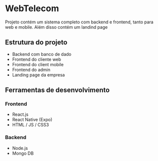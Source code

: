 
# WebTelecom

Projeto contém um sistema completo com backend e frontend, tanto para web e mobile. Além disso contém um landind page


## Estrutura do projeto

- Backend com banco de dado
- Frontend do cliente web
- Frontend do client mobile
- Frontend do admin
- Landing page da empresa

## Ferramentas de desenvolvimento

### Frontend
- React.js
- React Native (Expo)
- HTML / JS / CSS3

### Backend
- Node.js
- Mongo DB

